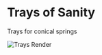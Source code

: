 # Trays of Sanity

 Trays for conical springs


![Trays Render](../assets/tray_of_sanity_v01.jpg?raw=true)
